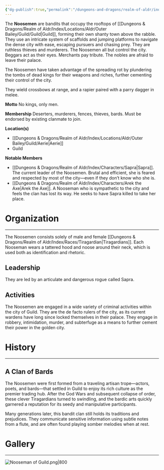 ```yaml
---
{"dg-publish":true,"permalink":"/dungeons-and-dragons/realm-of-aldr/index/factions/noosemen/"}
---
```


The **Noosemen** are bandits that occupy the rooftops of [[Dungeons & Dragons/Realm of Aldr/Index/Locations/Aldr/Outer Bailey/Guild/Guild\|Guild]], forming their own shanty town above the rabble. They use an intricate system of scaffolds and jumping platforms to navigate the dense city with ease, escaping pursuers and chasing prey. They are ruthless thieves and murderers. The Noosemen all but control the city. Beggars act as their eyes. Merchants pay tribute. The nobles are afraid to leave their palace. 

The Noosemen have taken advantage of the spreading rot by plundering the tombs of dead kings for their weapons and riches, further cementing their control of the city.

They wield crossbows at range, and a rapier paired with a parry dagger in melee.

**Motto**
No kings, only men.

**Membership**
Deserters, murderers, fences, thieves, bards.
Must be endorsed by existing clanmate to join.

**Location(s)**
- [[Dungeons & Dragons/Realm of Aldr/Index/Locations/Aldr/Outer Bailey/Guild/Aerie\|Aerie]]
- Guild

**Notable Members**
- [[Dungeons & Dragons/Realm of Aldr/Index/Characters/Sapra\|Sapra]]. The current leader of the Noosemen. Brutal and efficient, she is feared and respected by most of the city—even if they don’t know who she is.
- [[Dungeons & Dragons/Realm of Aldr/Index/Characters/Arek the Axe\|Arek the Axe]]. A Nooseman who is sympathetic to the city and feels the clan has lost its way. He seeks to have Sapra killed to take her place.
# Organization
---
The Noosemen consists solely of male and female [[Dungeons & Dragons/Realm of Aldr/Index/Races/Tiragardian\|Tiragardians]]. Each Nooseman wears a tattered hood and noose around their neck, which is used both as identification and rhetoric.
## Leadership
They are led by an articulate and dangerous rogue called Sapra.
## Activities
The Noosemen are engaged in a wide variety of criminal activities within the city of Guild. They are the de facto rulers of the city, as its current wardens have long since locked themselves in their palace. They engage in robbery, intimidation, murder, and subterfuge as a means to further cement their power in the golden city.
# History
---
## A Clan of Bards
The Noosemen were first formed from a traveling artisan trope—actors, poets, and bards—that settled in Guild to enjoy its rich culture as the premier trading hub. After the God Wars and subsequent collapse of order, these clever Tiragardians turned to swindling, and the bardic arts quickly garnered a reputation for its seedy and manipulative participants.

Many generations later, this bandit clan still holds its traditions and prejudices. They communicate sensitive information using subtle notes from a flute, and are often found playing somber melodies when at rest. 
# Gallery
---
![Nooseman of Guild.png|800](/img/user/Dungeons%20&%20Dragons/Realm%20of%20Aldr/Attachments/Nooseman%20of%20Guild.png)